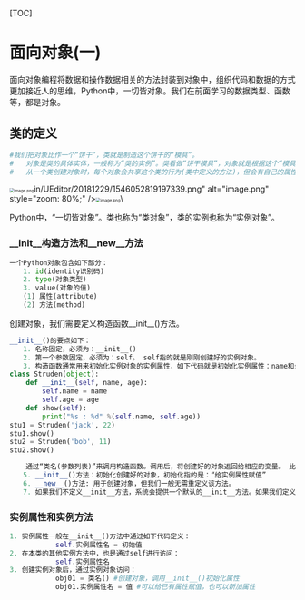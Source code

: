 [TOC]

# 面向对象(一)

面向对象编程将数据和操作数据相关的方法封装到对象中，组织代码和数据的方式更加接近人的思维，Python中，一切皆对象。我们在前面学习的数据类型、函数等，都是对象。

## 类的定义

```python
#我们把对象比作一个“饼干”，类就是制造这个饼干的“模具”。
#	对象是类的具体实体，一般称为“类的实例”。类看做“饼干模具”，对象就是根据这个“模具”制造出的“饼干”。
#	从一个类创建对象时，每个对象会共享这个类的行为(类中定义的方法)，但会有自己的属性值(不共享状态)。更具体一点：“方法代码是共享的，属性数据不共享”。
```

<img src="https://www.sxt.cn/360shop/Public/admin/UEditor/20181229/1546052819197339.png" alt="image.png" style="zoom: 50%;" />in/UEditor/20181229/1546052819197339.png" alt="image.png" style="zoom: 80%;" /><img src="https://www.sxt.cn/360shop/Public/admin/UEditor/20181229/1546052834314131.png" alt="image.png" style="zoom:50%;" />\\

Python中，“一切皆对象”。类也称为“类对象”，类的实例也称为“实例对象”。

### __init__构造方法和__new__方法

```python
一个Python对象包含如下部分：
　　1. id(identity识别码)
　　2. type(对象类型)
　　3. value(对象的值)
　　(1) 属性(attribute)
　　(2) 方法(method)
```

创建对象，我们需要定义构造函数__init__()方法。

```python
__init__()的要点如下：
　　1. 名称固定，必须为：__init__()
　　2. 第一个参数固定，必须为：self。 self指的就是刚刚创建好的实例对象。
　　3. 构造函数通常用来初始化实例对象的实例属性，如下代码就是初始化实例属性：name和score。
class Struden(object):
    def __init__(self, name, age):
        self.name = name
        self.age = age
    def show(self):
        print("%s : %d" %(self.name, self.age))
stu1 = Struden('jack', 22)
stu1.show()
stu2 = Struden('bob', 11)
stu2.show()

    通过“类名(参数列表)”来调用构造函数。调用后，将创建好的对象返回给相应的变量。 比如：s1 = Student('张三', 80)
　　5. __init__()方法：初始化创建好的对象，初始化指的是：“给实例属性赋值”
　　6. __new__()方法: 用于创建对象，但我们一般无需重定义该方法。
　　7. 如果我们不定义__init__方法，系统会提供一个默认的__init__方法。如果我们定义了带参的__init__方法，系统不创建默认的__init__方法。
```

### 实例属性和实例方法

```python
1. 实例属性一般在__init__()方法中通过如下代码定义：
　　        self.实例属性名 = 初始值
2. 在本类的其他实例方法中，也是通过self进行访问：
　　        self.实例属性名
3. 创建实例对象后，通过实例对象访问：
        　　obj01 = 类名() #创建对象，调用__init__()初始化属性
        　　obj01.实例属性名 = 值 #可以给已有属性赋值，也可以新加属性
```

